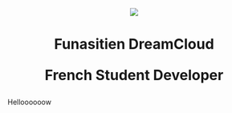 <p align="center">
  <img src="https://us-east-1.tixte.net/uploads/cdn.dreamclouds.fr/banner.png" align="center">
</p>
<h1 align="center">Funasitien DreamCloud

  French Student Developer</h1>

<p> Helloooooow</p>
  <!--
**Funasitien/Funasitien** is a ✨ _special_ ✨ repository because its `README.md` (this file) appears on your GitHub profile.

Here are some ideas to get you started:

- 🔭 I’m currently working on ...
- 🌱 I’m currently learning ...
- 👯 I’m looking to collaborate on ...
- 🤔 I’m looking for help with ...
- 💬 Ask me about ...
- 📫 How to reach me: ...
- 😄 Pronouns: ...
- ⚡ Fun fact: ...
-->

